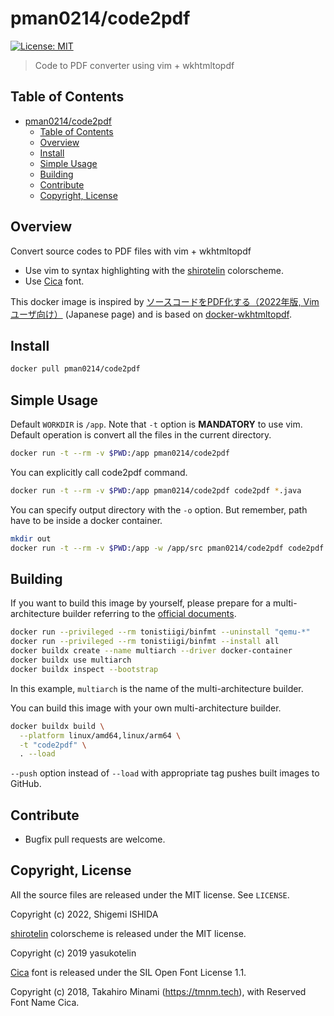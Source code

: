 # pman0214/code2pdf

[![License: MIT](https://img.shields.io/badge/License-MIT-yellow.svg)](https://opensource.org/licenses/MIT)

> Code to PDF converter using vim + wkhtmltopdf

## Table of Contents
- [pman0214/code2pdf](#pman0214code2pdf)
  - [Table of Contents](#table-of-contents)
  - [Overview](#overview)
  - [Install](#install)
  - [Simple Usage](#simple-usage)
  - [Building](#building)
  - [Contribute](#contribute)
  - [Copyright, License](#copyright-license)

## Overview

Convert source codes to PDF files with vim + wkhtmltopdf
- Use vim to syntax highlighting with the [shirotelin](https://github.com/yasukotelin/shirotelin) colorscheme.
- Use [Cica](https://github.com/miiton/Cica) font.

This docker image is inspired by [ソースコードをPDF化する（2022年版, Vimユーザ向け）](https://qiita.com/1007/items/2cdaae01e7cb4107fd4b) (Japanese page) and is based on [docker-wkhtmltopdf](https://github.com/Surnet/docker-wkhtmltopdf).

## Install

```bash
docker pull pman0214/code2pdf
```

## Simple Usage

Default `WORKDIR` is `/app`.
Note that `-t` option is **MANDATORY** to use vim.
Default operation is convert all the files in the current directory.

```bash
docker run -t --rm -v $PWD:/app pman0214/code2pdf
```

You can explicitly call code2pdf command.
```bash
docker run -t --rm -v $PWD:/app pman0214/code2pdf code2pdf *.java
```

You can specify output directory with the `-o` option. But remember, path have to be inside a docker container.

```bash
mkdir out
docker run -t --rm -v $PWD:/app -w /app/src pman0214/code2pdf code2pdf -o ../out/ *.java
```

## Building

If you want to build this image by yourself, please prepare for a multi-architecture builder referring to the [official documents](https://docs.docker.com/desktop/multi-arch/).
```bash
docker run --privileged --rm tonistiigi/binfmt --uninstall "qemu-*"
docker run --privileged --rm tonistiigi/binfmt --install all
docker buildx create --name multiarch --driver docker-container
docker buildx use multiarch
docker buildx inspect --bootstrap
```
In this example, `multiarch` is the name of the multi-architecture builder.

You can build this image with your own multi-architecture builder.
```bash
docker buildx build \
  --platform linux/amd64,linux/arm64 \
  -t "code2pdf" \
  . --load
```
`--push` option instead of `--load` with appropriate tag pushes built images to GitHub.

## Contribute

* Bugfix pull requests are welcome.

## Copyright, License

All the source files are released under the MIT license.
See `LICENSE`.

Copyright (c) 2022, Shigemi ISHIDA

[shirotelin](https://github.com/yasukotelin/shirotelin) colorscheme is released under the MIT license.

Copyright (c) 2019 yasukotelin

[Cica](https://github.com/miiton/Cica) font is released under the SIL Open Font License 1.1.

Copyright (c) 2018, Takahiro Minami (https://tmnm.tech), with Reserved Font Name Cica.
